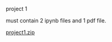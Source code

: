 project 1

must contain 2 ipynb files and 1 pdf file.

[project1.zip](https://github.com/YasJaber/CS-SBU-MachineLearning-BSc-2022/files/8457332/project1.zip)
